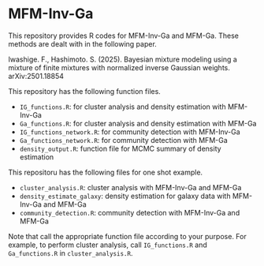 # MFM-Inv-Ga
This repository provides R codes for MFM-Inv-Ga and MFM-Ga. These methods are dealt with in the following paper.

Iwashige. F., Hashimoto. S. (2025). Bayesian mixture modeling using a mixture of finite mixtures with normalized inverse Gaussian weights. 	arXiv:2501.18854

This repository has the following function files. 

* ```IG_functions.R```: for cluster analysis and density estimation with MFM-Inv-Ga  
* ```Ga_functions.R```: for cluster analysis and density estimation with MFM-Ga  
* ```IG_functions_network.R```: for community detection with MFM-Inv-Ga  
* ```Ga_functions_network.R```: for community detection with MFM-Ga
* ```density_output.R```: function file for MCMC summary of density estimation 

This repositoru has the following files for one shot example.

* ```cluster_analysis.R```: cluster analysis with MFM-Inv-Ga and MFM-Ga 
* ```density_estimate_galaxy```: density estimation for galaxy data with MFM-Inv-Ga and MFM-Ga
* ```community_detection.R```: community detection with MFM-Inv-Ga and MFM-Ga

Note that call the appropriate function file according to your purpose. For example, to perform cluster analysis, call ```IG_functions.R``` and ```Ga_functions.R``` in ```cluster_analysis.R```.
